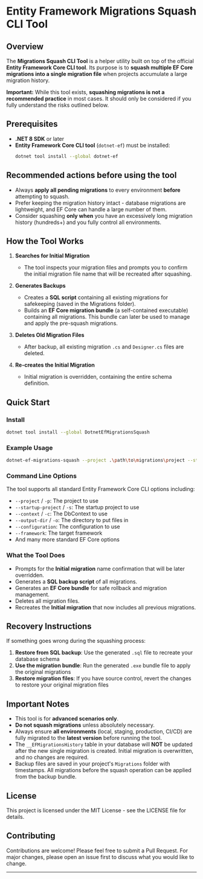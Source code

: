 # Entity Framework Migrations Squash CLI Tool

## Overview

The **Migrations Squash CLI Tool** is a helper utility built on top of the official **Entity Framework Core CLI tool**.
Its purpose is to **squash multiple EF Core migrations into a single migration file** when projects accumulate a large migration history.

**Important:** While this tool exists, **squashing migrations is not a recommended practice** in most cases. It should only be considered if you fully understand the risks outlined below.

## Prerequisites

- **.NET 8 SDK** or later
- **Entity Framework Core CLI tool** (`dotnet-ef`) must be installed:
  ```bash
  dotnet tool install --global dotnet-ef
  ```

## Recommended actions before using the tool

* Always **apply all pending migrations** to every environment **before** attempting to squash.
* Prefer keeping the migration history intact - database migrations are lightweight, and EF Core can handle a large number of them.
* Consider squashing **only when** you have an excessively long migration history (hundreds+) and you fully control all environments.

## How the Tool Works

1. **Searches for Initial Migration**
   - The tool inspects your migration files and prompts you to confirm the initial migration file name that will be recreated after squashing.

2. **Generates Backups**
   - Creates a **SQL script** containing all existing migrations for safekeeping (saved in the Migrations folder).
   - Builds an **EF Core migration bundle** (a self-contained executable) containing all migrations. This bundle can later be used to manage and apply the pre-squash migrations.

3. **Deletes Old Migration Files**
   - After backup, all existing migration `.cs` and `Designer.cs` files are deleted.

4. **Re-creates the Initial Migration**
   - Initial migration is overridden, containing the entire schema definition.

## Quick Start

### Install

```bash
dotnet tool install --global DotnetEfMigrationsSquash
```

### Example Usage

```bash
dotnet-ef-migrations-squash --project .\path\to\migrations\project --startup-project .\path\to\startup\project 
```

### Command Line Options

The tool supports all standard Entity Framework Core CLI options including:
- `--project` / `-p`: The project to use
- `--startup-project` / `-s`: The startup project to use
- `--context` / `-c`: The DbContext to use
- `--output-dir` / `-o`: The directory to put files in
- `--configuration`: The configuration to use
- `--framework`: The target framework
- And many more standard EF Core options

### What the Tool Does

* Prompts for the **Initial migration** name confirmation that will be later overridden.
* Generates a **SQL backup script** of all migrations.
* Generates an **EF Core bundle** for safe rollback and migration management.
* Deletes all migration files.
* Recreates the **Initial migration** that now includes all previous migrations.

## Recovery Instructions

If something goes wrong during the squashing process:

1. **Restore from SQL backup**: Use the generated `.sql` file to recreate your database schema
2. **Use the migration bundle**: Run the generated `.exe` bundle file to apply the original migrations
3. **Restore migration files**: If you have source control, revert the changes to restore your original migration files

## Important Notes

* This tool is for **advanced scenarios only**.
* **Do not squash migrations** unless absolutely necessary.
* Always ensure **all environments** (local, staging, production, CI/CD) are fully migrated to the **latest version** before running the tool.
* The `__EFMigrationsHistory` table in your database will **NOT** be updated after the new single migration is created. Initial migration is overwritten, and no changes are required.
* Backup files are saved in your project's `Migrations` folder with timestamps.  All migrations before the squash operation can be applied from the backup bundle. 

## License

This project is licensed under the MIT License - see the LICENSE file for details.

## Contributing

Contributions are welcome! Please feel free to submit a Pull Request. For major changes, please open an issue first to discuss what you would like to change.

---
